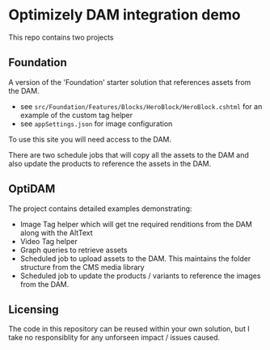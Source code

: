 # Optimizely DAM integration demo
This repo contains two projects

## Foundation
A version of the 'Foundation' starter solution that references assets from the DAM.

- see `src/Foundation/Features/Blocks/HeroBlock/HeroBlock.cshtml` for an example of the custom tag helper
- see `appSettings.json` for image configuration

To use this site you will need access to the DAM.

There are two schedule jobs that will copy all the assets to the DAM and also update the products to reference the assets in the DAM.

## OptiDAM

The project contains detailed examples demonstrating:
- Image Tag helper which will get tne required renditions from the DAM along with the AltText
- Video Tag helper
- Graph queries to retrieve assets
- Scheduled job to upload assets to the DAM.  This maintains the folder structure from the CMS media library
- Scheduled job to update the products / variants to reference the images from the DAM.

## Licensing
The code in this repository can be reused within your own solution, but I take no responsiblity for any unforseen impact / issues caused.
